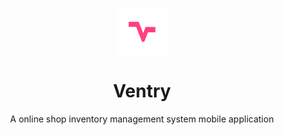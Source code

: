 <h1 align="center" style="border-bottom: none">
    <div>
        <a href="https://github.com/noahweasley/Ventry-Flutter">
            <img src="assets/ventry_icon.png" width="80" />
        </a>
    </div>
    <br>
    Ventry
    <br>
</h1>

<p align="center">
A online shop inventory management system mobile application
</p>
